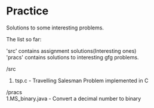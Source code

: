 # Practice

Solutions to some interesting problems.

The list so far:

'src' contains assignment solutions(Interesting ones)  
'pracs' contains solutions to interesting gfg problems.

/src
1. tsp.c - Travelling Salesman Problem implemented in C

/pracs  
1.MS_binary.java - Convert a decimal number to binary
